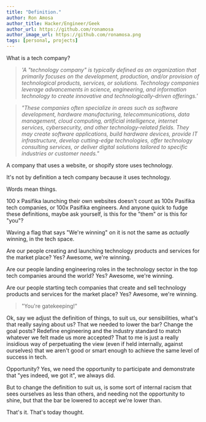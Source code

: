 ```yaml
---
title: "Definition."
author: Ron Amosa
author_title: Hacker/Engineer/Geek
author_url: https://github.com/ronamosa
author_image_url: https://github.com/ronamosa.png
tags: [personal, projects]
---
```


What is a tech company?

> *'A "technology company" is typically defined as an organization that primarily focuses on the development, production, and/or provision of technological products, services, or solutions. Technology companies leverage advancements in science, engineering, and information technology to create innovative and technologically-driven offerings.'*

> *"These companies often specialize in areas such as software development, hardware manufacturing, telecommunications, data management, cloud computing, artificial intelligence, internet services, cybersecurity, and other technology-related fields. They may create software applications, build hardware devices, provide IT infrastructure, develop cutting-edge technologies, offer technology consulting services, or deliver digital solutions tailored to specific industries or customer needs."*

A company that uses a website, or shopify store uses technology.

It's not by definition a tech company because it uses technology.

Words mean things.

<!--truncate-->

100 x Pasifika launching their own websites doesn't count as 100x Pasifika tech companies, or 100x Pasifika engineers. And anyone quick to fudge these definitions, maybe ask yourself, is this for the "them" or is this for "you"?

Waving a flag that says "We're winning" on it is not the same as *actually* winning, in the tech space.

Are our people creating and launching technology products and services for the market place? Yes? Awesome, we're winning.

Are our people landing engineering roles in the technology sector in the top tech companies around the world? Yes? Awesome, we're winning.

Are our people starting tech companies that create and sell technology products and services for the market place? Yes? Awesome, we're winning.

> "You're gatekeeping!"

Ok, say we adjust the definition of things, to suit us, our sensibilities, what's that really saying about us? That we needed to lower the bar? Change the goal posts? Redefine engineering and the industry standard to match whatever we felt made us more accepted? That to me is just a really insidious way of perpetuating the view (even if held internally, against ourselves) that we aren't good or smart enough to achieve the same level of success in tech.

Opportunity? Yes, we need the opportunity to participate and demonstrate that "yes indeed, we got it", we always did.

But to change the definition to suit us, is some sort of internal racism that sees ourselves as less than others, and needing not the opportunity to shine, but that the bar be lowered to accept we're lower than.

That's it. That's today thought.
